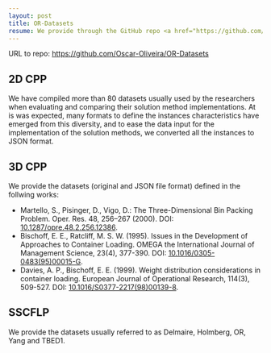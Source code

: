 ```yaml
---
layout: post
title: OR-Datasets
resume: We provide through the GitHub repo <a href="https://github.com/Oscar-Oliveira/OR-Datasets" target="_blank">OR-Datasets</a> datasets for 2D and 3D Cutting and Packing Problems and for the Single Source Capacitated Facility Location Problem.
---
```


URL to repo: <a href="https://github.com/Oscar-Oliveira/OR-Datasets" target="_blank">https://github.com/Oscar-Oliveira/OR-Datasets</a>

## 2D CPP

We have compiled more than 80 datasets usually used by the researchers when evaluating and comparing their solution method implementations. At is was expected, many formats to define the instances characteristics have emerged from this diversity, and to ease the data input for the implementation of the solution methods, we converted all the instances to JSON format.

## 3D CPP

We provide the datasets (original and JSON file format) defined in the follwing works:

* Martello, S., Pisinger, D., Vigo, D.: The Three-Dimensional Bin Packing Problem. Oper. Res. 48, 256–267 (2000). DOI: [10.1287/opre.48.2.256.12386](https://doi.org/10.1287/opre.48.2.256.12386).
* Bischoff, E. E., Ratcliff, M. S. W. (1995). Issues in the Development of Approaches to Container Loading. OMEGA the International Journal of Management Science, 23(4), 377-390. DOI: [10.1016/0305-0483(95)00015-G](https://doi.org/10.1016/0305-0483(95)00015-G).
* Davies, A. P., Bischoff, E. E. (1999). Weight distribution considerations in container loading. European Journal of Operational Research, 114(3), 509-527. DOI: [10.1016/S0377-2217(98)00139-8](https://doi.org/10.1016/S0377-2217(98)00139-8).

## SSCFLP

We provide the datasets usually referred to as Delmaire, Holmberg, OR, Yang and TBED1.
